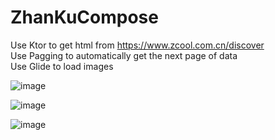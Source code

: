 # ZhanKuCompose
  
Use Ktor to get html from https://www.zcool.com.cn/discover  
Use Pagging to automatically get the next page of data  
Use Glide to load images  
  
![image](/assets/recycler_scroll.gif)  
  
![image](/assets/Screenshot_preview.png)  
  
![image](/assets/Screenshot_detail.png)  
  